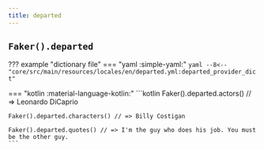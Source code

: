 ```yaml
---
title: departed
---
```


## `Faker().departed`

??? example "dictionary file"
    === "yaml :simple-yaml:"
        ```yaml
        --8<-- "core/src/main/resources/locales/en/departed.yml:departed_provider_dict"
        ```

=== "kotlin :material-language-kotlin:"
    ```kotlin
    Faker().departed.actors() // => Leonardo DiCaprio

    Faker().departed.characters() // => Billy Costigan

    Faker().departed.quotes() // => I'm the guy who does his job. You must be the other guy.
    ```
